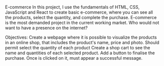 E-commerce
In this project, I use the fundamentals of HTML, CSS, JavaScript and React to create basic e-commerce, where you can see all the products, select the quantity, and complete the purchase.
E-commerce is the most demanded project in the current working market. 
Who would not want to have a presence on the internet?

Objectives:
Create a webpage where it is possible to visualize the products in an online shop, that includes the product's name, price and photo. 
Should permit select the quantity of each product
Create a shop cart to see the name and quantities of each selected product.
Add a button to finalise the purchase. Once is clicked on it, must appear a successful message.
